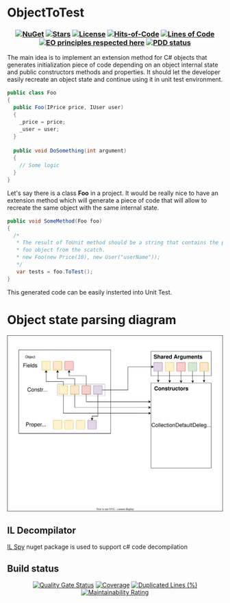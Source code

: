 # ObjectToTest

<h3 align="center">

  [![NuGet](https://img.shields.io/nuget/v/ObjectToTest.svg)](https://www.nuget.org/packages/ObjectToTest/)
  [![Stars](https://img.shields.io/github/stars/DenisZhukovski/ObjectToTest?color=brightgreen)](https://github.com/DenisZhukovski/ObjectToTest/stargazers) 
  [![License](https://img.shields.io/badge/license-MIT-blue.svg)](LICENSE.md) 
  [![Hits-of-Code](https://hitsofcode.com/github/deniszhukovski/ObjectToTest)](https://hitsofcode.com/view/github/deniszhukovski/ObjectToTest)
  [![Lines of Code](https://sonarcloud.io/api/project_badges/measure?project=DenisZhukovski_ObjectToTest&metric=ncloc)](https://sonarcloud.io/summary/new_code?id=DenisZhukovski_ObjectToTest)
  [![EO principles respected here](https://www.elegantobjects.org/badge.svg)](https://www.elegantobjects.org)
  [![PDD status](https://www.0pdd.com/svg?name=DenisZhukovski/ObjectToTest)](https://www.0pdd.com/p?name=DenisZhukovski/ObjectToTest)
</h3>

The main idea is to implement an extension method for C# objects that generates initialization piece of code depending on an object internal state and public constructors methods and properties. It should let the developer easily recreate an object state and continue using it in unit test environment.
```cs
public class Foo
{
  public Foo(IPrice price, IUser user)
  {
    _price = price;
    _user = user;
  }
  
  public void DoSomething(int argument)
  {
    // Some logic
  }
}

```
Let's say there is a class <b>Foo</b> in a project. It would be really nice to have an extension method which will generate a piece of code that will allow to recreate the same object with the same internal state.

```cs
public void SomeMethod(Foo foo)
{
  /*
   * The result of ToUnit method should be a string that contains the peice of code to recreate
   * foo object from the scatch.
   * new Foo(new Price(10), new User("userName"));
   */
   var tests = foo.ToTest();
}

```
This generated code can be easily insterted into Unit Test.

# Object state parsing diagram

![Alt text](/docs/ObjectToTest.drawio.svg?raw=true "Object state parsing diagram")

## IL Decompilator

[IL Spy](https://github.com/icsharpcode/ILSpy/) nuget package is used to support c# code decompilation

## Build status

<div align="center">
  
   [![Quality Gate Status](https://sonarcloud.io/api/project_badges/measure?project=DenisZhukovski_ObjectToTest&metric=alert_status)](https://sonarcloud.io/dashboard?id=DenisZhukovski_ObjectToTest) 
   [![Coverage](https://sonarcloud.io/api/project_badges/measure?project=DenisZhukovski_ObjectToTest&metric=coverage)](https://sonarcloud.io/dashboard?id=DenisZhukovski_ObjectToTest)
   [![Duplicated Lines (%)](https://sonarcloud.io/api/project_badges/measure?project=DenisZhukovski_ObjectToTest&metric=duplicated_lines_density)](https://sonarcloud.io/dashboard?id=DenisZhukovski_ObjectToTest)
   [![Maintainability Rating](https://sonarcloud.io/api/project_badges/measure?project=DenisZhukovski_ObjectToTest&metric=sqale_rating)](https://sonarcloud.io/dashboard?id=DenisZhukovski_ObjectToTest) 
</div>

